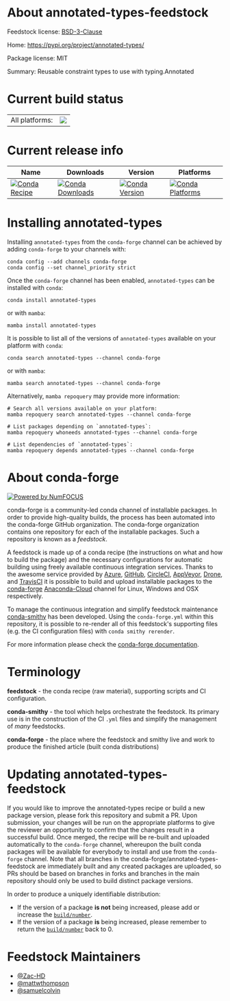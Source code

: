 About annotated-types-feedstock
===============================

Feedstock license: [BSD-3-Clause](https://github.com/conda-forge/annotated-types-feedstock/blob/main/LICENSE.txt)

Home: https://pypi.org/project/annotated-types/

Package license: MIT

Summary: Reusable constraint types to use with typing.Annotated

Current build status
====================


<table><tr><td>All platforms:</td>
    <td>
      <a href="https://dev.azure.com/conda-forge/feedstock-builds/_build/latest?definitionId=18343&branchName=main">
        <img src="https://dev.azure.com/conda-forge/feedstock-builds/_apis/build/status/annotated-types-feedstock?branchName=main">
      </a>
    </td>
  </tr>
</table>

Current release info
====================

| Name | Downloads | Version | Platforms |
| --- | --- | --- | --- |
| [![Conda Recipe](https://img.shields.io/badge/recipe-annotated--types-green.svg)](https://anaconda.org/conda-forge/annotated-types) | [![Conda Downloads](https://img.shields.io/conda/dn/conda-forge/annotated-types.svg)](https://anaconda.org/conda-forge/annotated-types) | [![Conda Version](https://img.shields.io/conda/vn/conda-forge/annotated-types.svg)](https://anaconda.org/conda-forge/annotated-types) | [![Conda Platforms](https://img.shields.io/conda/pn/conda-forge/annotated-types.svg)](https://anaconda.org/conda-forge/annotated-types) |

Installing annotated-types
==========================

Installing `annotated-types` from the `conda-forge` channel can be achieved by adding `conda-forge` to your channels with:

```
conda config --add channels conda-forge
conda config --set channel_priority strict
```

Once the `conda-forge` channel has been enabled, `annotated-types` can be installed with `conda`:

```
conda install annotated-types
```

or with `mamba`:

```
mamba install annotated-types
```

It is possible to list all of the versions of `annotated-types` available on your platform with `conda`:

```
conda search annotated-types --channel conda-forge
```

or with `mamba`:

```
mamba search annotated-types --channel conda-forge
```

Alternatively, `mamba repoquery` may provide more information:

```
# Search all versions available on your platform:
mamba repoquery search annotated-types --channel conda-forge

# List packages depending on `annotated-types`:
mamba repoquery whoneeds annotated-types --channel conda-forge

# List dependencies of `annotated-types`:
mamba repoquery depends annotated-types --channel conda-forge
```


About conda-forge
=================

[![Powered by
NumFOCUS](https://img.shields.io/badge/powered%20by-NumFOCUS-orange.svg?style=flat&colorA=E1523D&colorB=007D8A)](https://numfocus.org)

conda-forge is a community-led conda channel of installable packages.
In order to provide high-quality builds, the process has been automated into the
conda-forge GitHub organization. The conda-forge organization contains one repository
for each of the installable packages. Such a repository is known as a *feedstock*.

A feedstock is made up of a conda recipe (the instructions on what and how to build
the package) and the necessary configurations for automatic building using freely
available continuous integration services. Thanks to the awesome service provided by
[Azure](https://azure.microsoft.com/en-us/services/devops/), [GitHub](https://github.com/),
[CircleCI](https://circleci.com/), [AppVeyor](https://www.appveyor.com/),
[Drone](https://cloud.drone.io/welcome), and [TravisCI](https://travis-ci.com/)
it is possible to build and upload installable packages to the
[conda-forge](https://anaconda.org/conda-forge) [Anaconda-Cloud](https://anaconda.org/)
channel for Linux, Windows and OSX respectively.

To manage the continuous integration and simplify feedstock maintenance
[conda-smithy](https://github.com/conda-forge/conda-smithy) has been developed.
Using the ``conda-forge.yml`` within this repository, it is possible to re-render all of
this feedstock's supporting files (e.g. the CI configuration files) with ``conda smithy rerender``.

For more information please check the [conda-forge documentation](https://conda-forge.org/docs/).

Terminology
===========

**feedstock** - the conda recipe (raw material), supporting scripts and CI configuration.

**conda-smithy** - the tool which helps orchestrate the feedstock.
                   Its primary use is in the construction of the CI ``.yml`` files
                   and simplify the management of *many* feedstocks.

**conda-forge** - the place where the feedstock and smithy live and work to
                  produce the finished article (built conda distributions)


Updating annotated-types-feedstock
==================================

If you would like to improve the annotated-types recipe or build a new
package version, please fork this repository and submit a PR. Upon submission,
your changes will be run on the appropriate platforms to give the reviewer an
opportunity to confirm that the changes result in a successful build. Once
merged, the recipe will be re-built and uploaded automatically to the
`conda-forge` channel, whereupon the built conda packages will be available for
everybody to install and use from the `conda-forge` channel.
Note that all branches in the conda-forge/annotated-types-feedstock are
immediately built and any created packages are uploaded, so PRs should be based
on branches in forks and branches in the main repository should only be used to
build distinct package versions.

In order to produce a uniquely identifiable distribution:
 * If the version of a package **is not** being increased, please add or increase
   the [``build/number``](https://docs.conda.io/projects/conda-build/en/latest/resources/define-metadata.html#build-number-and-string).
 * If the version of a package **is** being increased, please remember to return
   the [``build/number``](https://docs.conda.io/projects/conda-build/en/latest/resources/define-metadata.html#build-number-and-string)
   back to 0.

Feedstock Maintainers
=====================

* [@Zac-HD](https://github.com/Zac-HD/)
* [@mattwthompson](https://github.com/mattwthompson/)
* [@samuelcolvin](https://github.com/samuelcolvin/)

